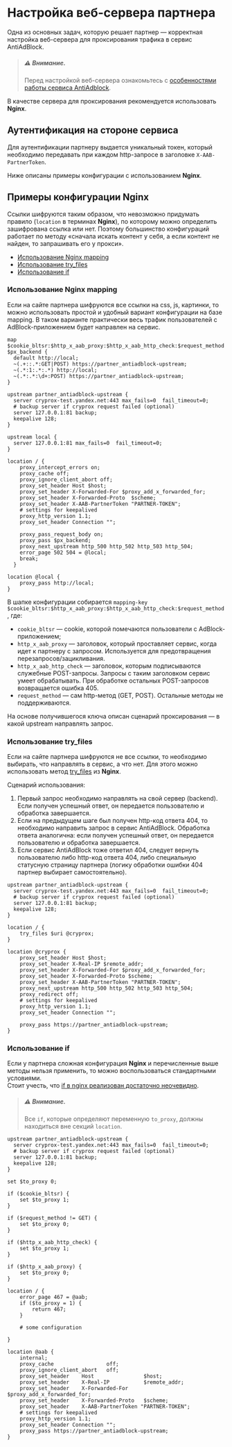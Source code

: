 # Настройка веб-сервера партнера

Одна из основных задач, которую решает партнер — корректная настройка веб-сервера для проксирования трафика в сервис AntiAdBlock.

>##### &#9888; Внимание.<br>
>Перед настройкой веб-сервера ознакомьтесь с [особенностями работы сервиса AntiAdblock](ABOUT.md).

В качестве сервера для проксирования рекомендуется использовать **Nginx**.

## Аутентификация на стороне сервиса
Для аутентификации партнеру выдается уникальный токен, который необходимо передавать при каждом http-запросе в заголовке `X-AAB-PartnerToken`.

Ниже описаны примеры конфигурации с использованием **Nginx**.

## Примеры конфигурации Nginx

Ссылки шифруются таким образом, что невозможно придумать правило (```location``` в терминах **Nginx**), по которому можно определить зашифрована ссылка или нет. Поэтому большинство конфигураций работает по методу «сначала искать контент у себя, а если контент не найден, то запрашивать его у прокси».

* [Использование Nginx mapping](#Использование-Nginx-mapping) <br>
* [Использование try_files](#Использование-try_files) <br>
* [Использование if](#Использование-if) <br>

### Использование Nginx mapping

Если на сайте партнера шифруются все ссылки на css, js, картинки, то можно использовать простой и удобный вариант конфигурации на базе mapping. В таком варианте практически весь трафик пользователей с AdBlock-приложением будет направлен на сервис.

```
map $cookie_bltsr:$http_x_aab_proxy:$http_x_aab_http_check:$request_method $px_backend {
  default http://local;
  ~(.+::.*:GET|POST) https://partner_antiadblock-upstream;
  ~(.*:1:.*:.*) http://local;
  ~(.*:.*:\d+:POST) https://partner_antiadblock-upstream;
}

upstream partner_antiadblock-upstream {
  server cryprox-test.yandex.net:443 max_fails=0  fail_timeout=0;
  # backup server if cryprox request failed (optional)
  server 127.0.0.1:81 backup;
  keepalive 128;
}

upstream local {
  server 127.0.0.1:81 max_fails=0  fail_timeout=0;
}

location / {
    proxy_intercept_errors on;
    proxy_cache off;
    proxy_ignore_client_abort off;
    proxy_set_header Host $host;
    proxy_set_header X-Forwarded-For $proxy_add_x_forwarded_for;
    proxy_set_header X-Forwarded-Proto  $scheme;
    proxy_set_header X-AAB-PartnerToken "PARTNER-TOKEN";
    # settings for keepalived
    proxy_http_version 1.1;
    proxy_set_header Connection "";
    
    proxy_pass_request_body on;
    proxy_pass $px_backend;
    proxy_next_upstream http_500 http_502 http_503 http_504;
    error_page 502 504 = @local;
    break;
  }

location @local {
    proxy_pass http://local;
}
```

В шапке конфигурации собирается ```mapping-key```
```$cookie_bltsr:$http_x_aab_proxy:$http_x_aab_http_check:$request_method```<br>
, где:
- ```cookie_bltsr``` — cookie, которой помечаются пользователи с AdBlock-приложением;
- ```http_x_aab_proxy``` — заголовок, который проставляет сервис, когда идет к партнеру с запросом. Используется для предотвращения перезапросов/зацикливания.
- ```http_x_aab_http_check``` — заголовок, которым подписываются служебные POST-запросы. Запросы с таким заголовком сервис умеет обрабатывать. При обработке остальных POST-запросов возвращается ошибка 405.
- ```request_method``` — сам http-метод (GET, POST). Остальные методы не поддерживаются.

На основе получившегося ключа описан сценарий проксирования — в какой upstream направлять запрос.

### Использование try_files

Если на сайте партнера шифруются не все ссылки, то необходимо выбирать, что направлять в сервис, а что нет. Для этого можно использовать метод [try_files](#Использование-try_files) из **Nginx**.

Сценарий использования:

1. Первый запрос необходимо направлять на свой сервер (backend). Если получен успешный ответ, он передается пользователю и обработка завершается.
2. Если на предыдущем шаге был получен http-код ответа 404, то необходимо направить запрос в сервис AntiAdBlock. Обработка ответа аналогична: если получен успешный ответ, он передается пользователю и обработка завершается.
3. Если сервис AntiAdBlock тоже ответил 404, следует вернуть пользователю либо http-код ответа 404, либо специальную статусную страницу партнера (логику обработки ошибки 404 партнер выбирает самостоятельно).

```
upstream partner_antiadblock-upstream {
  server cryprox-test.yandex.net:443 max_fails=0  fail_timeout=0;
  # backup server if cryprox request failed (optional)
  server 127.0.0.1:81 backup;
  keepalive 128;
}

location / {
    try_files $uri @cryprox;
}

location @cryprox {
    proxy_set_header Host $host;
    proxy_set_header X-Real-IP $remote_addr;
    proxy_set_header X-Forwarded-For $proxy_add_x_forwarded_for;
    proxy_set_header X-Forwarded-Proto $scheme;
    proxy_set_header X-AAB-PartnerToken "PARTNER-TOKEN";
    proxy_next_upstream http_500 http_502 http_503 http_504;
    proxy_redirect off;
    # settings for keepalived
    proxy_http_version 1.1;
    proxy_set_header Connection "";

    proxy_pass https://partner_antiadblock-upstream;
}
```

### Использование if

Если у партнера сложная конфигурация **Nginx** и перечисленные выше методы нельзя применить, то можно воспользоваться стандартными условиями.  
Стоит учесть, что [if в nginx реализован достаточно неочевидно](https://www.nginx.com/resources/wiki/start/topics/depth/ifisevil/).

>##### &#9888; Внимание.<br>
>Все ```if```, которые определяют переменную ```to_proxy```, должны находиться вне секций ```location```.

```
upstream partner_antiadblock-upstream {
  server cryprox-test.yandex.net:443 max_fails=0  fail_timeout=0;
  # backup server if cryprox request failed (optional)
  server 127.0.0.1:81 backup;
  keepalive 128;
}

set $to_proxy 0;

if ($cookie_bltsr) {
    set $to_proxy 1;
}

if ($request_method != GET) {
    set $to_proxy 0;
}

if ($http_x_aab_http_check) {
    set $to_proxy 1;
}

if ($http_x_aab_proxy) {
    set $to_proxy 0;
}

location / {
    error_page 467 = @aab;
    if ($to_proxy = 1) {
        return 467;
    }

    # some configuration

}

location @aab {
    internal;
    proxy_cache                 off;
    proxy_ignore_client_abort   off;
    proxy_set_header    Host                $host;
    proxy_set_header    X-Real-IP           $remote_addr;
    proxy_set_header    X-Forwarded-For     $proxy_add_x_forwarded_for;
    proxy_set_header    X-Forwarded-Proto   $scheme;
    proxy_set_header    X-AAB-PartnerToken "PARTNER-TOKEN";
    # settings for keepalived
    proxy_http_version 1.1;
    proxy_set_header Connection "";
    proxy_pass https://partner_antiadblock-upstream;
}
```

